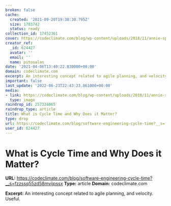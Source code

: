 ```yaml
---
broken: false
cache:
  created: '2021-09-20T19:30:38.795Z'
  size: 1783742
  status: ready
collection_id: 17452361
cover: https://codeclimate.com/blog/wp-content/uploads/2018/11/annie-spratt-dWYU3i-mqEo-unsplash.jpg
creator_ref:
  _id: 624427
  avatar: ''
  email: ''
  name: pitosalas
date: '2021-04-06T13:40:22.830000+00:00'
domain: codeclimate.com
excerpt: An interesting concept related to agile planning, and velocity. Useful.
important: false
last_update: '2022-06-23T22:43:23.861000+00:00'
media:
- link: https://codeclimate.com/blog/wp-content/uploads/2018/11/annie-spratt-dWYU3i-mqEo-unsplash.jpg
  type: image
raindrop_id: 257324065
raindrop_type: article
title: What is Cycle Time and Why Does it Matter?
type: drop
url: https://codeclimate.com/blog/software-engineering-cycle-time?__s=fzzssq55zd58mvijpssx
user_id: 624427
---
```


# What is Cycle Time and Why Does it Matter?

**URL:** https://codeclimate.com/blog/software-engineering-cycle-time?__s=fzzssq55zd58mvijpssx
**Type:** article
**Domain:** codeclimate.com

**Excerpt:** An interesting concept related to agile planning, and velocity. Useful.
